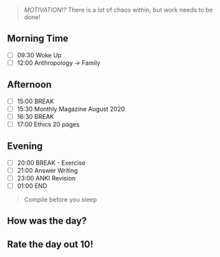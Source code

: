 > *MOTIVATION!?*
> There is a lot of chaos within, but work needs to be done!

## Morning Time
- [ ] 09:30 Woke Up
- [ ] 12:00 Anthropology -> Family

## Afternoon
- [ ] 15:00 BREAK
- [ ] 15:30 Monthly Magazine August 2020
- [ ] 16:30 BREAK
- [ ] 17:00 Ethics 20 pages

## Evening
- [ ] 20:00 BREAK - Exercise
- [ ] 21:00 Answer Writing
- [ ] 23:00 ANKI Revision
- [ ] 01:00 END

> Compile before you sleep

## How was the day?



## Rate the day out 10!
